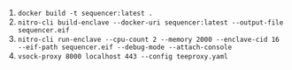 1. `docker build -t sequencer:latest .`  
2. `nitro-cli build-enclave --docker-uri sequencer:latest --output-file sequencer.eif`  
3. `nitro-cli run-enclave --cpu-count 2 --memory 2000 --enclave-cid 16 --eif-path sequencer.eif --debug-mode --attach-console`  
4. `vsock-proxy 8000 localhost 443 --config teeproxy.yaml`
